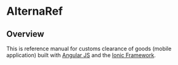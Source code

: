# AlternaRef
## Overview
This is reference manual for customs clearance of goods (mobile application) built with [Angular JS](https://angularjs.org/) and the [Ionic Framework](http://ionicframework.com).